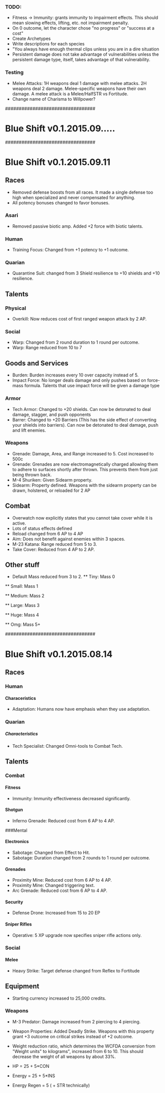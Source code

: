 
### TODO: 
* Fitness -> Immunity: grants immunity to impairment effects. This should mean slowing effects, lifting, etc.  not impairment penalty. 
* On 0 outcome, let the character chose "no progress" or "success at a cost"
* Create Archetypes
* Write descriptions for each species
* "You always have enough thermal clips unless you are in a dire situation
* Persistent damage does not take advantage of vulnerabilities unless the persistent damage type, itself, takes advantage of that vulnerability.


### Testing
* Melee Attacks: 1H weapons deal 1 damage with melee attacks.  2H weapons deal 2 damage. Melee-specific weapons have their own damage. A melee attack is a Melee/HalfSTR vs Fortitude. 
* Change name of Charisma to Willpower?

#################################
# Blue Shift v0.1.2015.09.....


#################################
# Blue Shift v0.1.2015.09.11

## Races
* Removed defense boosts from all races. It made a single defense too high when specialized and never compensated for anything.
* All potency bonuses changed to favor bonuses.

### Asari
* Removed passive biotic amp.  Added +2 force with biotic talents. 

### Human
* Training Focus: Changed from +1 potency to +1 outcome.

### Quarian

* Quarantine Suit: changed from 3 Shield resilience to +10 shields and +10 resilience.

## Talents
### Physical
* Overkill: Now reduces cost of first ranged weapon attack by 2 AP.
### Social
* Warp: Changed from 2 round duration to 1 round per outcome.
* Warp: Range reduced from 10 to 7
## Goods and Services
* Burden: Burden increases every 10 over capacity instead of 5.
* Impact Force: No longer deals damage and only pushes based on force-mass formula. Talents that use impact force will be given a damage type

### Armor
* Tech Armor: Changed to +20 shields. Can now be detonated to deal damage, stagger, and push opponents
* Barrer: Changed to +20 Barriers (This has the side effect of converting your shields into barriers). Can now be detonated to deal damage, push and lift enemies.

### Weapons
* Grenade: Damage, Area, and Range increased to 5. Cost increased to 500c
* Grenade: Grenades are now electromagnetically charged allowing them to adhere to surfaces shortly after thrown. This prevents them from just being thrown back.
* M-4 Shuriken: Given Sidearm property.
* Sidearm: Property defined. Weapons with the sidearm property can be drawn, holstered, or reloaded for 2 AP

## Combat
* Overwatch now explicitly states that you cannot take cover while it is active.
* Lots of status effects defined
* Reload changed from 6 AP to 4 AP
* Aim: Does not benefit against enemies within 3 spaces.
* M-23 Katana: Range reduced from 5 to 3.
* Take Cover: Reduced from 4 AP to 2 AP.

## Other stuff
* Default Mass reduced from 3 to 2.
** Tiny:   Mass 0

** Small:  Mass 1

** Medium: Mass 2

** Large:  Mass 3

** Huge:   Mass 4

** Omg:    Mass 5+

#################################
# Blue Shift v0.1.2015.08.14

## Races
### Human
#### Characeristics
* Adaptation: Humans now have emphasis when they use adaptation.
### Quarian
##### Characteristics
* Tech Specialist: Changed Omni-tools to Combat Tech.

## Talents

### Combat
#### Fitness
* Immunity: Immunity effectiveness decreased significantly.

#### Shotgun
* Inferno Grenade: Reduced cost from 6 AP to 4 AP.

###Mental
#### Electronics
* Sabotage: Changed from Effect to Hit.
* Sabotage: Duration changed from 2 rounds to 1 round per outcome.

#### Grenades
* Proximity Mine: Reduced cost from 6 AP to 4 AP.
* Proximity Mine: Changed triggering text.
* Arc Grenade: Reduced cost from 6 AP to 4 AP.

#### Security
* Defense Drone: Increased from 15 to 20 EP
#### Sniper Rifles
* Operative: 5 XP upgrade now specifies sniper rifle actions only.

### Social
#### Melee
* Heavy Strike: Target defense changed from Reflex to Fortitude


## Equipment
* Starting currency increased to 25,000 credits.
### Weapons
* M-3 Predator: Damage increased from 2 piercing to 4 piercing.
* Weapon Properties: Added Deadly Strike. Weapons with this property grant +3 outcome on critical strikes instead of +2 outcome.
* Weight reduction ratio, which determines the WCFDA conversion from "Weight units" to kilograms", increased from 6 to 10. This should decrease the weight of all weapons by about 33%.

* HP 					= 25 + 5*CON
* Energy 				= 25 + 5*INS 
* Energy Regen	= 5 ( + STR technically)